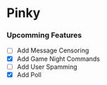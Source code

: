 # Pinky

### Upcomming Features
- [ ] Add Message Censoring
- [X] Add Game Night Commands
- [ ] Add User Spamming
- [X] Add Poll